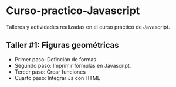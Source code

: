 # Curso-practico-Javascript
Talleres y actividades realizadas en el curso práctico de Javascript. 

## Taller #1:  Figuras geométricas

- Primer paso: Definción de formas.
- Segundo paso: Imprimir fórmulas en Javascript.
- Tercer paso: Crear funciones
- Cuarto paso: Integrar Js con HTML

